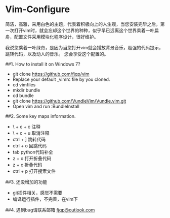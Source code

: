 # Vim-Configure
简洁，高雅，采用白色的主题，代表着积极向上的人生观，当您安装完毕之后，第一次打开vim时，就会忘却这个世界的种种，似乎早已远离这个世界乘着一叶扁舟，配置文件采用模块化程序设计，很好维护。

我说您乘着一叶绿舟，是因为当您打开vim就会播放背景音乐，超强的代码提示，跳转代码，以及动人的音乐。
您会享受这个配置的。

##1. How to install it on Windows 7?
* git clone https://github.com/fjqp/vim 
* Replace your default _vimrc file by you cloned.
* cd vimfiles 
* mkdir bundle
* cd bundle
* git clone https://github.com/VundleVim/Vundle.vim.git
* Open vim and run :BundleInstall

##2. Some key maps information.
* \ + c + c 注释
* \ + c + u 取消注释
* ctrl + ]    跳转代码
* ctrl + o   回跳代码
* tab   python代码补全
* z + o    打开折叠代码
* z + c    折叠代码
* ctrl + p    打开搜索文件
 
##3. 还没增加的功能
* git插件相关，感觉不需要
* 编译运行插件，不完善，在vim下

##4. 遇到bug请联系邮箱
fjqp@outlook.com
